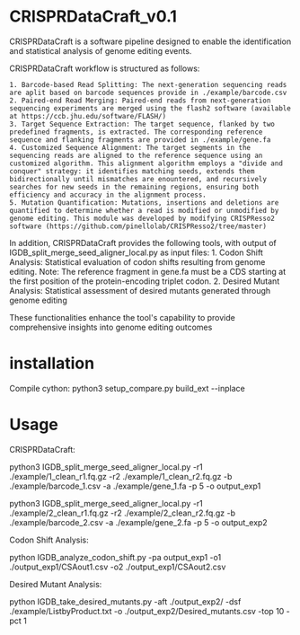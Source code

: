 # CRISPRDataCraft_v0.1

  CRISPRDataCraft is a software pipeline designed to enable the identification and statistical analysis of genome editing events. 
  
  CRISPRDataCraft workflow is structured as follows:

    1. Barcode-based Read Splitting: The next-generation sequencing reads are aplit based on barcode sequences provide in ./example/barcode.csv
    2. Paired-end Read Merging: Paired-end reads from next-generation sequencing experiments are merged using the flash2 software (available at https://ccb.jhu.edu/software/FLASH/)
    3. Target Sequence Extraction: The target sequence, flanked by two predefined fragments, is extracted. The corresponding reference sequence and flanking fragments are provided in ./example/gene.fa
    4. Customized Sequence Alignment: The target segments in the sequencing reads are aligned to the reference sequence using an customized algorithm. This alignment algorithm employs a "divide and conquer" strategy: it identifies matching seeds, extends them bidirectionally until mismatches are enountered, and recursively searches for new seeds in the remaining regions, ensuring both efficiency and accuracy in the alignment process.
    5. Mutation Quantification: Mutations, insertions and deletions are quantified to determine whether a read is modified or unmodified by genome editing. This module was developed by modifying CRISPResso2 software (https://github.com/pinellolab/CRISPResso2/tree/master) 
  
  In addition, CRISPRDataCraft provides the following tools, with output of IGDB_split_merge_seed_aligner_local.py as input files: 
    1. Codon Shift Analysis: Statistical evaluation of codon shifts resulting from genome editing.
       Note: The reference fragment in gene.fa must be a CDS starting at the first position of the protein-encoding triplet codon. 
    2. Desired Mutant Analysis: Statistical assessment of desired mutants generated through genome editing
    
  These functionalities enhance the tool's capability to provide comprehensive insights into genome editing outcomes

# installation
  Compile cython:
  python3 setup_compare.py build_ext --inplace

# Usage
  CRISPRDataCraft:
  
  python3 IGDB_split_merge_seed_aligner_local.py -r1 ./example/1_clean_r1.fq.gz -r2 ./example/1_clean_r2.fq.gz -b ./example/barcode_1.csv -a ./example/gene_1.fa -p 5 -o output_exp1
  
  python3 IGDB_split_merge_seed_aligner_local.py -r1 ./example/2_clean_r1.fq.gz -r2 ./example/2_clean_r2.fq.gz -b ./example/barcode_2.csv -a ./example/gene_2.fa -p 5 -o output_exp2


  Codon Shift Analysis:
  
  python IGDB_analyze_codon_shift.py -pa output_exp1 -o1 ./output_exp1/CSAout1.csv -o2 ./output_exp1/CSAout2.csv  


  Desired Mutant Analysis:
  
  python IGDB_take_desired_mutants.py -aft ./output_exp2/ -dsf ./example/ListbyProduct.txt -o ./output_exp2/Desired_mutants.csv -top 10 -pct 1


